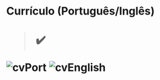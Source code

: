 <h1> Currículo (Português/Inglês) <h1> 

  > ✔️

![cvPort](https://user-images.githubusercontent.com/79876042/150842511-8502f2d0-6dd0-4794-aad6-4a401431e05f.png)
![cvEnglish](https://user-images.githubusercontent.com/79876042/150843455-9e474892-7a0a-40d4-8abc-06c8f40e4c5f.png)
  
